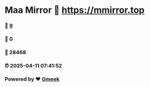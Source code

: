 # Maa Mirror :link: https://mmirror.top 
### :page_facing_up: [9](https://mmirror.top/tag.html) 
### :speech_balloon: 0 
### :hibiscus: 28468 
### :alarm_clock: 2025-04-11 07:41:52 
### Powered by :heart: [Gmeek](https://github.com/Meekdai/Gmeek)
